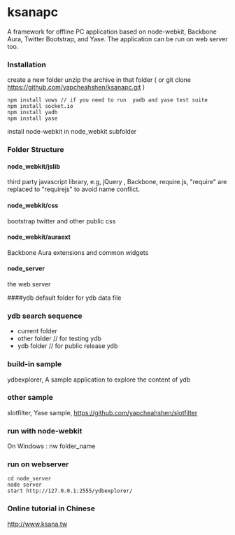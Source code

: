 ksanapc
=======

A framework for offline PC application based on node-webkit, Backbone Aura, Twitter Bootstrap, and Yase. The application can be run on web server too.

### Installation

create a new folder 
unzip the archive in that folder
( or git clone https://github.com/yapcheahshen/ksanapc.git )

	npm install vows // if you need to run  yadb and yase test suite
	npm install socket.io
	npm install yadb
	npm install yase

install node-webkit in node_webkit subfolder

### Folder Structure
#### node_webkit/jslib
third party javascript library, e.g, jQuery , Backbone, require.js, "require" are replaced to "requirejs" to avoid name conflict.
#### node_webkit/css
bootstrap twitter and other public css
#### node_webkit/auraext
Backbone Aura extensions and common widgets
#### node_server
the web server

####ydb
default folder for ydb data file
	
### ydb search sequence
* current folder  
* other folder    // for testing ydb
* ydb folder      // for public release ydb

### build-in sample
 ydbexplorer, A sample application to explore the content of ydb

### other sample
 slotfilter, Yase sample,  https://github.com/yapcheahshen/slotfilter
### run with node-webkit
 On Windows : nw folder_name

### run on webserver
	cd node_server
	node server
	start http://127.0.0.1:2555/ydbexplorer/
	
	
### Online tutorial in Chinese
http://www.ksana.tw
